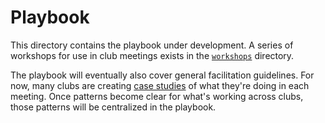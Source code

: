 # Playbook

This directory contains the playbook under development. A series of workshops
for use in club meetings exists in the [`workshops`](workshops/) directory.

The playbook will eventually also cover general facilitation guidelines. For
now, many clubs are creating [case studies](../case_studies) of what they're
doing in each meeting. Once patterns become clear for what's working across
clubs, those patterns will be centralized in the playbook.

